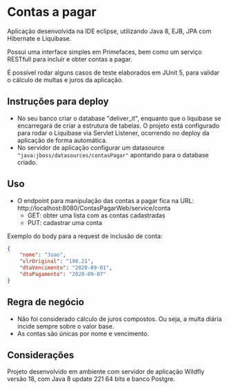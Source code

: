 
# Contas a pagar

Aplicação desenvolvida na IDE eclipse, utilizando Java 8, EJB, JPA com Hibernate e Liquibase.

Possui uma interface simples em Primefaces, bem como um serviço RESTfull para incluir e obter contas a pagar.

É possível rodar alguns casos de teste elaborados em JUnit 5, para validar o cálculo de multas e juros da aplicação.


## Instruções para deploy

- No seu banco criar o database "deliver_it", enquanto que o liquibase se encarregará de criar a estrutura de tabelas. O projeto está configurado para rodar o Liquibase via Servlet Listener, ocorrendo no deploy da aplicação de forma automática.
- No servidor de aplicação configurar um datasource `"java:jboss/datasources/contasPagar"` apontando para o database criado.


## Uso

- O endpoint para manipulação das contas a pagar fica na URL:
http://localhost:8080/ContasPagarWeb/service/conta
	- GET: obter uma lista com as contas cadastradas
	- PUT: cadastrar uma conta

Exemplo do body para a request de inclusão de conta:
```json
{
 	"nome": "Joao",
	"vlrOriginal": "100.21",
	"dtaVencimento": "2020-09-01",
	"dtaPagamento": "2020-09-07"
}
```

## Regra de negócio

- Não foi considerado cálculo de juros compostos. Ou seja, a multa diária incide sempre sobre o valor base.
- As contas são únicas por nome e vencimento.


## Considerações

Projeto desenvolvido em ambiente com servidor de aplicação Wildfly versão 18, com Java 8 update 221 64 bits e banco Postgre.
